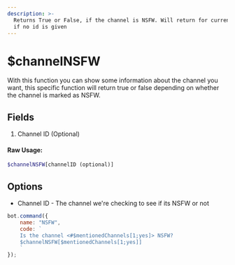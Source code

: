```yaml
---
description: >-
  Returns True or False, if the channel is NSFW. Will return for current channel
  if no id is given
---
```


# $channelNSFW

With this function you can show some information about the channel you want, this specific function will return true or false depending on whether the channel is marked as NSFW.

## Fields

1. Channel ID \(Optional\)

#### Raw Usage: 
```php
$channelNSFW[channelID (optional)]
```

## Options

* Channel ID - The channel we're checking to see if its NSFW or not

```javascript
bot.command({
    name: "NSFW",
    code: `
    Is the channel <#$mentionedChannels[1;yes]> NSFW?
    $channelNSFW[$mentionedChannels[1;yes]]
    `
});
```

